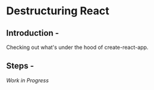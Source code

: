 # Destructuring React

## Introduction -
Checking out what's under the hood of create-react-app. 

## Steps -
*Work in Progress*
